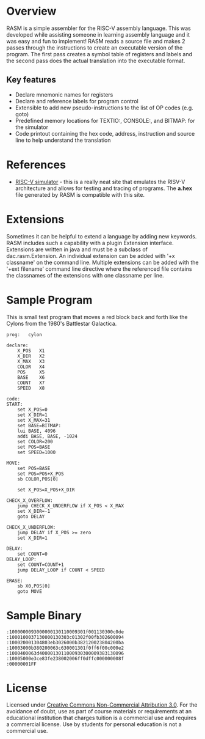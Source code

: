 # Overview
RASM is a simple assembler for the RISC-V assembly language.  This was developed while assisting someone in learning assembly language and it was easy and fun to implement!  RASM reads a source file and makes 2 passes through the instructions to create an executable version of the program.  The first pass creates a symbol table of registers and labels and the second pass does the actual translation into the executable format.

## Key features
* Declare mnemonic names for registers
* Declare and reference labels for program control
* Extensible to add new pseudo-instructions to the list of OP codes (e.g. goto)
* Predefined memory locations for TEXTIO:, CONSOLE:, and  BITMAP: for the simulator
* Code printout containing the hex code, address, instruction and source line to help understand the translation 

# References
* [RISC-V simulator](http://tice.sea.eseo.fr/riscv/) - this is a really neat site that emulates the RISV-V architecture and allows for testing and tracing of programs.  The **a.hex** file generated by RASM is compatible with this site.

# Extensions
Sometimes it can be helpful to extend a language by adding new keywords.  RASM includes such a capability with a plugin Extension interface.  Extensions are written in java and must be a subclass of dac.rasm.Extension.  An individual extension can be added with '+x classname' on the command line. Multiple extensions can be added with the '+ext filename' command line directive where the referenced file contains the classnames of the extensions with one classname per line.

# Sample Program
This is small test program that moves a red block back and forth like the Cylons from the 1980's Battlestar Galactica.

```
prog:	cylon

declare:
	X_POS	X1
	X_DIR	X2
	X_MAX	X3
	COLOR	X4
	POS		X5
	BASE	X6
	COUNT	X7
	SPEED	X8

code:
START:
	set X_POS=0
	set X_DIR=1
	set X_MAX=31
	set BASE=BITMAP:
	lui BASE, 4096
	addi BASE, BASE, -1024
	set COLOR=200
	set POS=BASE
	set SPEED=1000
	
MOVE:
	set POS=BASE
	set POS=POS+X_POS
	sb COLOR,POS[0]	
	
	set X_POS=X_POS+X_DIR
	
CHECK_X_OVERFLOW:
	jump CHECK_X_UNDERFLOW if X_POS < X_MAX
	set X_DIR=-1
	goto DELAY
	
CHECK_X_UNDERFLOW:
	jump DELAY if X_POS >= zero
	set X_DIR=1
	
DELAY:
	set COUNT=0
DELAY_LOOP:
	set COUNT=COUNT+1
	jump DELAY_LOOP if COUNT < SPEED
	
ERASE:
	sb X0,POS[0]
	goto MOVE
```

# Sample Binary
```
:1000000093000000130110009301f001130300c0de
:1000100037130000130303c01302f00fb302600094
:100020001304803eb3026000b382120023804200ba
:10003000b380200063c630001301f0ff6f00c000e2
:1000400063d4000013011000930300009383130096
:10005000e3ce83fe238002006ff0dffc000000008f
:00000001FF
```
# License
Licensed under [Creative Commons Non-Commercial Attribution 3.0](https://creativecommons.org/licenses/by-nc/3.0/legalcode).  For the avoidance of doubt, use as part of course materials or requirements at an educational institution that charges tuition is a commercial use and requires a commercial license.  Use by students for personal education is not a commercial use.  
